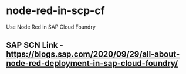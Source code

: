 # node-red-in-scp-cf
Use Node Red in SAP Cloud Foundry

## SAP SCN Link - https://blogs.sap.com/2020/09/29/all-about-node-red-deployment-in-sap-cloud-foundry/
